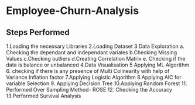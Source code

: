 # Employee-Churn-Analysis

## Steps Performed
1.Loading the necessary Libraries
2.Loading Dataset
3.Data Exploration
a. Checking the dependant and independant variales
b.Checking Missing Values
c.Checking outliers
d.Creating Correlation Matrix
e. Checking if the data is balance or unbalanced
4.Data Visualisation 
5 Applying ML Algorithm
6. checking if there is any presence of Multi Colinearity with help of Variance Inflation factor
7.Applying Logistic Algorithm
8.Applying AIC for variable Selection
9. Applying Decision Tree
10.Applying Random Forest
11. Performed Over Sampling Method- ROSE
12. Checking the Accuracy
13.Performed Survival Analysis
